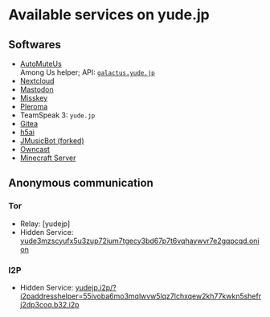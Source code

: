 # Available services on yude.jp

## Softwares
* [AutoMuteUs](https://github.com/denverquane/automuteus)\
Among Us helper; API: [`galactus.yude.jp`](https://galactus.yude.jp)
* [Nextcloud](https://nc.yude.jp)
* [Mastodon](https://mstdn.yude.jp)
* [Misskey](https://misskey.yude.jp)
* [Pleroma](https//pleroma.yude.jp)
* TeamSpeak 3: `yude.jp`
* [Gitea](https://git.yude.jp)
* [h5ai](https://files.yude.jp)
* [JMusicBot (forked)](https://discord.com/oauth2/authorize?client_id=429638220456656896&scope=bot&permissions=338963472)
* [Owncast](https://live.yude.jp)
* [Minecraft Server](https://yude.jp/minecraft)

## Anonymous communication
### Tor
* Relay: [yudejp]
* Hidden Service: [yude3mzscyufx5u3zup72ium7tgecy3bd67p7t6vqhaywvr7e2gqpcqd.onion](yude3mzscyufx5u3zup72ium7tgecy3bd67p7t6vqhaywvr7e2gqpcqd.onion)

### I2P
* Hidden Service: [yudejp.i2p/?i2paddresshelper=55ivoba6mo3mqlwvw5lqz7lchxqew2kh77kwkn5shefrj2dp3coq.b32.i2p](yudejp.i2p/?i2paddresshelper=55ivoba6mo3mqlwvw5lqz7lchxqew2kh77kwkn5shefrj2dp3coq.b32.i2p)
